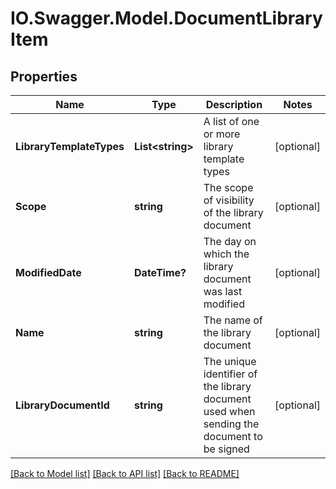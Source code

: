# IO.Swagger.Model.DocumentLibraryItem
## Properties

Name | Type | Description | Notes
------------ | ------------- | ------------- | -------------
**LibraryTemplateTypes** | **List&lt;string&gt;** | A list of one or more library template types | [optional] 
**Scope** | **string** | The scope of visibility of the library document | [optional] 
**ModifiedDate** | **DateTime?** | The day on which the library document was last modified | [optional] 
**Name** | **string** | The name of the library document | [optional] 
**LibraryDocumentId** | **string** | The unique identifier of the library document used when sending the document to be signed | [optional] 

[[Back to Model list]](../README.md#documentation-for-models) [[Back to API list]](../README.md#documentation-for-api-endpoints) [[Back to README]](../README.md)

